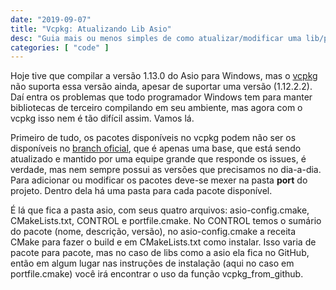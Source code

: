 ```yaml
---
date: "2019-09-07"
title: "Vcpkg: Atualizando Lib Asio"
desc: "Guia mais ou menos simples de como atualizar/modificar uma lib/pacote disponível no vcpkg."
categories: [ "code" ]
---
```

Hoje tive que compilar a versão 1.13.0 do Asio para Windows, mas o [vcpkg](/vcpkg) não suporta essa versão ainda, apesar de suportar uma versão (1.12.2.2). Daí entra os problemas que todo programador Windows tem para manter bibliotecas de terceiro compilando em seu ambiente, mas agora com o vcpkg isso nem é tão difícil assim. Vamos lá.

Primeiro de tudo, os pacotes disponíveis no vcpkg podem não ser os disponíveis no [branch oficial](https://github.com/microsoft/vcpkg), que é apenas uma base, que está sendo atualizado e mantido por uma equipe grande que responde os issues, é verdade, mas nem sempre possui as versões que precisamos no dia-a-dia. Para adicionar ou modificar os pacotes deve-se mexer na pasta **port** do projeto. Dentro dela há uma pasta para cada pacote disponível.

É lá que fica a pasta asio, com seus quatro arquivos: asio-config.cmake, CMakeLists.txt, CONTROL e portfile.cmake. No CONTROL temos o sumário do pacote (nome, descrição, versão), no asio-config.cmake a receita CMake para fazer o build e em CMakeLists.txt como instalar. Isso varia de pacote para pacote, mas no caso de libs como a asio ela fica no GitHub, então em algum lugar nas instruções de instalação (aqui no caso em portfile.cmake) você irá encontrar o uso da função vcpkg_from_github.

